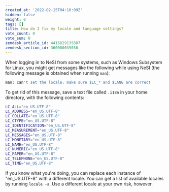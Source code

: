 ```yaml
---
created_at: '2022-02-15T04:10:09Z'
hidden: false
weight: 0
tags: []
title: How do I fix my locale and language settings?
vote_count: 0
vote_sum: 0
zendesk_article_id: 4416829135887
zendesk_section_id: 360000039036
---
```


When logging in to NeSI from some systems, such as Windows Subsystem for
Linux, you might get messages like the following while using NeSI (the
following message is obtained when running `man`):

```sh
man: can't set the locale; make sure $LC_* and $LANG are correct
```

To get rid of this message, save a text file called `.i18n` in your home
directory, with the following contents:

```sh
LC_ALL="en_US.UTF-8"
LC_ADDRESS="en_US.UTF-8"
LC_COLLATE="en_US.UTF-8"
LC_CTYPE="en_US.UTF-8"
LC_IDENTIFICATION="en_US.UTF-8"
LC_MEASUREMENT="en_US.UTF-8"
LC_MESSAGES="en_US.UTF-8"
LC_MONETARY="en_US.UTF-8"
LC_NAME="en_US.UTF-8"
LC_NUMERIC="en_US.UTF-8"
LC_PAPER="en_US.UTF-8"
LC_TELEPHONE="en_US.UTF-8"
LC_TIME="en_US.UTF-8"
```

If you know what you're doing, you can replace each instance of
"en\_US.UTF-8" with a different locale. You can get a list of available
locales by running `locale -a`. Use a different locale at your own risk,
however.
